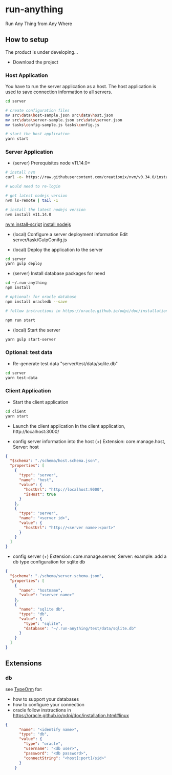 # run-anything
Run Any Thing from Any Where

## How to setup
The product is under developing...

- Download the project

### Host Application
You have to run the server application as a host.
The host application is used to save connection information to all servers.

```sh
cd server

# create configuration files
mv src\data\host-sample.json src\data\host.json
mv src\data\server-sample.json src\data\server.json
mv tasks\config-sample.js tasks\config.js

# start the host application
yarn start
```

### Server Application
- (server) Prerequisites
  node v11.14.0+

```sh
# install nvm
curl -o- https://raw.githubusercontent.com/creationix/nvm/v0.34.0/install.sh | bash

# would need to re-login

# get latest nodejs version
nvm ls-remote | tail -1

# install the latest nodejs version
nvm install v11.14.0
```

[nvm install-script](https://github.com/creationix/nvm#install-script)
[install nodejs](https://nodejs.org/en/download/package-manager/)

- (local) Configure a server deployment information
  Edit server/task/GulpConifg.js
  
- (local) Deploy the application to the server

```sh
cd server
yarn gulp deploy
```

- (server) Install database packages for need

```sh
cd ~/.run-anything
npm install

# optional: for oracle database
npm install oracledb --save

# follow instructions in https://oracle.github.io/odpi/doc/installation.html#linux

npm run start
```

- (local) Start the server

```sh
yarn gulp start-server
```

### Optional: test data
- Re-generate test data
  "server/test/data/sqlite.db"

```sh
cd server
yarn test-data
```

### Client Application
- Start the client application

```sh
cd client
yarn start
```
- Launch the client application
  In the client application, http://localhost:3000/

- config server information into the host
  (+) Extension: core.manage.host, Server: host

```json
{
  "$schema": "./schema/host.schema.json",
  "properties": [
    {
      "type": "server",
      "name": "host",
      "value": {
        "hostUrl": "http://localhost:9000",
        "isHost": true
      }
    },
    {
      "type": "server",
      "name": "<server id>",
      "value": {
        "hostUrl": "http://<server name>:<port>"
      }
    }
  ]
}
```

- config server
  (+) Extension: core.manage.server, Server: <server id>
  example: add a db type configuration for sqlite db

```json
{
  "$schema": "./schema/server.schema.json",
  "properties": [
    {
      "name": "hostname",
      "value": "<server name>"
    },
    {
      "name": "sqlite db",
      "type": "db",
      "value": {
        "type": "sqlite",
        "database": "~/.run-anything/test/data/sqlite.db"
      }
    }
  ]
}
```

## Extensions

### db

see [TypeOrm](https://github.com/typeorm/typeorm) for:
- how to support your databases
- how to configure your connection
- oracle
  follow instructions in https://oracle.github.io/odpi/doc/installation.html#linux
  
```json
{
      "name": "<identify name>",
      "type": "db",
      "value": {
        "type": "oracle",
        "username": "<db user>",
        "password": "<db password>",
        "connectString": "<host[:port]/sid>"
      }
    }
```

